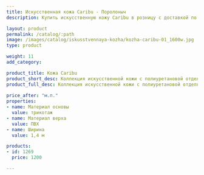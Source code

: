 ```yaml
---
title: Искусственная кожа Caribu - Поролоныч
description: Купить искусственную кожу Caribu в розницу с доставкой по Москве.

layout: product
permalink: /catalog/:path
image: /images/catalog/iskusstvennaya-kozha/kozha-caribu-01_1600w.jpg
type: product

weight: 11
add_category: 

product_title: Кожа Caribu
product_short_desc: Коллекция искусственной кожи с полиуретановой отделкой на основе из нетканого полотна или полиэстера. Подчеркивает оригинальный дизайн мебели и хорошо держит форму.
product_full_desc: Коллекция искусственной кожи с полиуретановой отделкой на основе из нетканого полотна или полиэстера. Подчеркивает оригинальный дизайн мебели и хорошо держит форму.
        
price_after: "м.п."
properties:
- name: Материал основы
  value: трикотаж
- name: Материал верха
  value: ПВХ
- name: Ширина
  value: 1,4 м

products:
- id: 1269
  price: 1200

---
```

